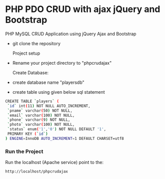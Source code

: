# PHP PDO CRUD with ajax jQuery and Bootstrap

PHP MySQL CRUD Application using jQuery Ajax and Bootstrap

- git clone the repository

  Project setup
- Rename your project directory to "phpcrudajax"

  Create Database:

- create database name "playersdb"
- create table using given below sql statement

```sh
CREATE TABLE `players` (
 `id` int(11) NOT NULL AUTO_INCREMENT,
 `pname` varchar(50) NOT NULL,
 `email` varchar(100) NOT NULL,
 `phone` varchar(9) NOT NULL,
 `photo` varchar(100) NOT NULL,
 `status` enum('1','0') NOT NULL DEFAULT '1',
 PRIMARY KEY (`id`)
) ENGINE=InnoDB AUTO_INCREMENT=1 DEFAULT CHARSET=utf8
```

### Run the Project

Run the localhost (Apache service)
point to the:

```sh
http://localhost/phpcrudajax

```
